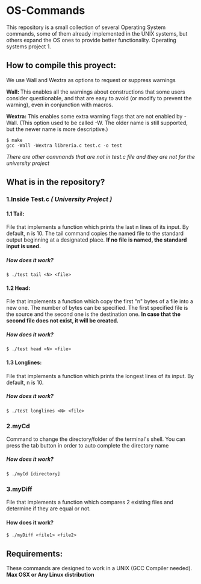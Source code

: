 # OS-Commands 

This repository is a small collection of several Operating System commands, some of them already implemented in the UNIX systems, but others expand the OS ones to provide better functionality. Operating systems project 1. 

## How to compile this proyect:

We use Wall and Wextra as options to request or suppress warnings

<b>Wall: </b>This enables all the warnings about constructions that some users consider questionable, and that are easy to avoid (or modify to prevent the warning), even in conjunction with macros.

<b> Wextra: </b>This enables some extra warning flags that are not enabled by -Wall. (This option used to be called -W. The older name is still supported, but the newer name is more descriptive.)
```shell
$ make
gcc -Wall -Wextra libreria.c test.c -o test
```
<i>There are other commands that are not in test.c file and they are not for the university project </i>

## What is in the repository?

### 1.Inside Test.c <i> ( University Project ) </i>

#### 1.1 Tail:
File that implements a function which prints the last n lines of its input. By default, n is 10. The tail command copies the named file to the standard output beginning at a designated place. <b> If no file is named, the standard input is used.</b>

##### How does it work?
```shell
$ ./test tail <N> <file> 
```

#### 1.2 Head:
File that implements a function which copy the first "n" bytes of a file into a new one. The number of bytes can be specified. The first specified file is the source and the second one is the destination one. <b>In case that the second file does not exist, it will be created.</b>

##### How does it work?
```shell
$ ./test head <N> <file> 
```

#### 1.3 Longlines:
File that implements a function which prints the longest lines of its input. By default, n is 10.

##### How does it work?

```shell
$ ./test longlines <N> <file> 
```
### 2.myCd 
Command to change the directory/folder of the terminal's shell.
You can press the tab button in order to auto complete the directory name

##### How does it work?

```shell
$ ./myCd [directory]
```

### 3.myDiff
File that implements a function which compares 2 existing files and determine if they are equal or not.

#### How does it work?
```shell
$ ./myDiff <file1> <file2>
```

## Requirements:
These commands are designed to work in a UNIX (GCC Compiler needed). <b>Max OSX or Any Linux distribution</b>
